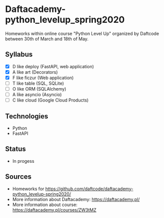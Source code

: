 # Daftacademy-python_levelup_spring2020

Homeworks within online course "Python Level Up" organized by Daftcode between 30th of March and 18th of May.

## Syllabus

- [x]  D like deploy (FastAPI, web application)
- [x] A like art (Decorators)
- [x] F like ficzur (Web application)
- [ ] T like table (SQL, SQLite)
- [ ] O like ORM (SQLAlchemy)
- [ ] A like asyncio (Asyncio)
- [ ] C like cloud (Google Cloud Products)

## Technologies

* Python
* FastAPI

## Status

* In progess

## Sources

* Homeworks for https://github.com/daftcode/daftacademy-python_levelup-spring2020/
* More information about Daftacademy: https://daftacademy.pl/
* More information about course: https://daftacademy.pl/courses/ZW3tMZ
